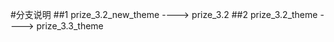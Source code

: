 #分支说明
##1  prize_3.2_new_theme   ---->    prize_3.2
##2  prize_3.2_theme       ---->    prize_3.3_theme